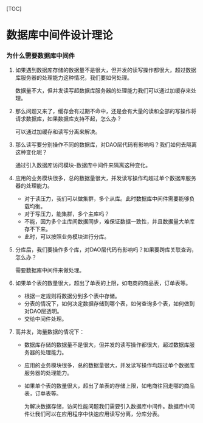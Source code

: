 [TOC]

# 数据库中间件设计理论

### 为什么需要数据库中间件

1. 如果遇到数据库存储的数据量不是很大，但并发的读写操作都很大，超过数据库服务器的处理能力这种情况，我们要如何处理。

   数据量不大，但并发读写超数据库服务器的处理能力我们可以通过加缓存来处理。

2. 那么问题又来了，缓存会有过期不命中，还是会有大量的读和全部的写操作将请求数据库，如果数据库支持不起，怎么办？

   可以通过加缓存和读写分离来解决。

3. 那么读写要分别操作不同的数据库，对DAO层代码有影响吗？我们如何去隔离这种变化呢？

   通过引入数据库访问模块-数据库中间件来隔离这种变化。

4. 应用的业务模块很多，总的数据量很大，并发读写操作均超过单个数据库服务器的处理能力。

   * 对于读压力，我们可以做集群，多个从库。此时数据库中间件需要能够负载均衡。
   * 对于写压力，能集群，多个主库吗？
   * 不能，因为多个主库间数据同步，难保证数据一致性，并且数据量大单库存不下来。
   * 此时，可以按照业务模块进行分库。

5. 分库后，我们要操作多个库，对DAO层代码有影响吗？如果要跨库关联查询，怎么办？

   需要数据库中间件来做处理。

6. 如果单个表的数量很大，超出了单表的上限，如电商的商品表，订单表等。

   * 根据一定规则将数据分到多个表中存储。
   * 分表的情况下，如何决定数据存储到哪个表，如何查询多个表，如何做到对DAO层透明。
   * 交给中间件处理。

7. 高并发，海量数据的情况下：

   * 数据库存储的数据量不是很大，但并发的读写操作都很大，超过数据库服务器的处理能力。

   * 应用的业务模块很多，总的数据量很大，并发读写操作均超过单个数据库服务器的处理能力。

   * 如果单个表的数量很大，超出了单表的存储上限，如电商往回走哪的商品表，订单表等。

     为解决数据存储，访问性能问题我们需要引入数据库中间件。数据库中间件让我们可以在应用程序中快速应用读写分离，分库分表。